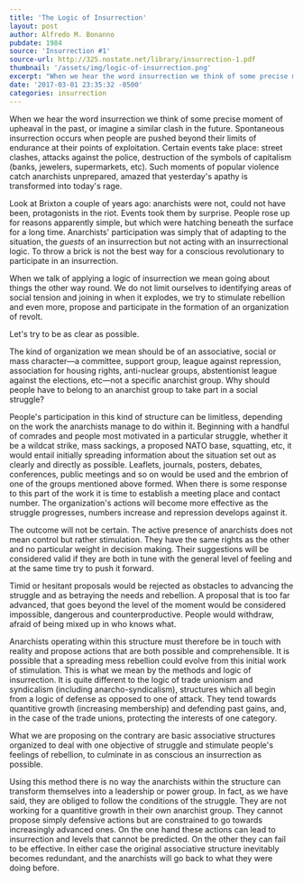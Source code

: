 ```yaml
---
title: 'The Logic of Insurrection'
layout: post
author: Alfredo M. Bonanno
pubdate: 1984
source: 'Insurrection #1'
source-url: http://325.nostate.net/library/insurrection-1.pdf
thumbnail: '/assets/img/logic-of-insurrection.png'
excerpt: "When we hear the word insurrection we think of some precise moment of upheaval in the past, or imagine a similar clash in the future. Spontaneous insurrection occurs when people are pushed beyond their limits of endurance at their points of exploitation."
date: '2017-03-01 23:35:32 -0500'
categories: insurrection
---
```


When we hear the word insurrection we think of some precise moment of upheaval in the past, or imagine a similar clash in the future. Spontaneous insurrection occurs when people are pushed beyond their limits of endurance at their points of exploitation. Certain events take place: street clashes, attacks against the police, destruction of the symbols of capitalism (banks, jewelers, supermarkets, etc). Such moments of popular violence catch anarchists unprepared, amazed that yesterday's apathy is transformed into today's rage.

Look at Brixton a couple of years ago: anarchists were not, could not have been, protagonists in the riot. Events took them by surprise. People rose up for reasons apparently simple, but which were hatching beneath the surface for a long time. Anarchists' participation was simply that of adapting to the situation, the <em>guests</em> of an insurrection but not acting with an insurrectional logic. To throw a brick is not the best way for a conscious revolutionary to participate in an insurrection.

When we talk of applying a logic of insurrection we mean going about things the other way round. We do not limit ourselves to identifying areas of social tension and joining in when it explodes, we try to stimulate rebellion and even more, propose and participate in the formation of an organization of revolt.

Let's try to be as clear as possible.

The kind of organization we mean should be of an associative, social or mass character—a committee, support group, league against repression, association for housing rights, anti-nuclear groups, abstentionist league against the elections, etc—not a specific anarchist group. Why should people have to belong to an anarchist group to take part in a social struggle?

People's participation in this kind of structure can be limitless, depending on the work the anarchists manage to do within it. Beginning with a handful of comrades and people most motivated in a particular struggle, whether it be a wildcat strike, mass sackings, a proposed NATO base, squatting, etc, it would entail initially spreading information about the situation set out as clearly and directly as possible. Leaflets, journals, posters, debates, conferences, public meetings and so on would be used and the embrion of one of the groups mentioned above formed. When there is some response to this part of the work it is time to establish a meeting place and contact number. The organization's actions will become more effective as the struggle progresses, numbers increase and repression develops against it.

The outcome will not be certain. The active presence of anarchists does not mean control but rather stimulation. They have the same rights as the other and no particular weight in decision making. Their suggestions will be considered valid if they are both in tune with the general level of feeling and at the same time try to push it forward.

Timid or hesitant proposals would be rejected as obstacles to advancing the struggle and as betraying the needs and rebellion. A proposal that is too far advanced, that goes beyond the level of the moment would be considered impossible, dangerous and counterproductive. People would withdraw, afraid of being mixed up in who knows what.

Anarchists operating within this structure must therefore be in touch with reality and propose actions that are both possible and comprehensible. It is possible that a spreading mess rebellion could evolve from this initial work of stimulation. This is what we mean by the methods and logic of insurrection. It is quite different to the logic of trade unionism and syndicalism (including anarcho-syndicalism), structures which all begin from a logic of defense as opposed to one of attack. They tend towards quantitive growth (increasing membership) and defending past gains, and, in the case of the trade unions, protecting the interests of one category.

What we are proposing on the contrary are basic associative structures organized to deal with one objective of struggle and stimulate people's feelings of rebellion, to culminate in as conscious an insurrection as possible.

Using this method there is no way the anarchists within the structure can transform themselves into a leadership or power group. In fact, as we have said, they are obliged to follow the conditions of the struggle. They are not working for a quantitive growth in their own anarchist group. They cannot propose simply defensive actions but are constrained to go towards increasingly advanced ones. On the one hand these actions can lead to insurrection and levels that cannot be predicted. On the other they can fail to be effective. In either case the original associative structure inevitably becomes redundant, and the anarchists will go back to what they were doing before.
